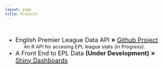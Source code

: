 ```yaml
---
layout: page
title: Projects
---
```

<br>
<ul style="font-size:20px">
  <li>
    English Premier League Data API <strong>&raquo;</strong> <a href="https://github.com/ERGZ/epl-dash">Github Project</a>
    <ul style="font-size:16px;list-style-type:none">
      <li> An R API for accesing EPL league stats (in Progress).</li>
    </ul>
  </li>
  <li>
    A Front End to EPL Data <strong>(Under Development)</strong> <strong>&raquo;</strong> <a href="https://ergz.shinyapps.io/epl-dashboard/">Shiny Dashboards</a>
    <ul style="font-size:16px;list-style-type:none">
    </ul>
  </li>
</ul>
